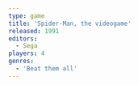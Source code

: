 ```yaml
---
type: game
title: 'Spider-Man, the videogame'
released: 1991
editors: 
  - Sega
players: 4
genres:
  - 'Beat them all'
---
```

